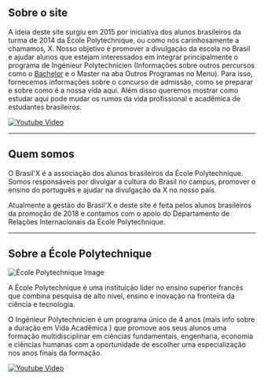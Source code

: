 ## Sobre o site

A ideia deste site surgiu em 2015 por iniciativa dos alunos brasileiros da turma de 2014 da École Polytechnique, ou como nós carinhosamente a chamamos, X. Nosso objetivo é promover a divulgação da escola no Brasil e ajudar alunos que estejam interessados em integrar principalmente o programa de Ingénieur Polytechnicien (Informações sobre outros percursos como o [Bachelor](http://www.brasilnax.com/bachelor.html) e o Master na aba Outros Programas no Menu). Para isso, fornecemos informações sobre o concurso de admissão, como se preparar e sobre como é a nossa vida aqui. Além disso queremos mostrar como estudar aqui pode mudar os rumos da vida profissional e acadêmica de estudantes brasileiros.

[![Youtube Video](http://img.youtube.com/vi/ndX_-A2Rjpo/0.jpg)](http://www.youtube.com/watch?v=ndX_-A2Rjpo)

---

## Quem somos

O Brasil'X é a associação dos alunos brasileiros da École Polytechnique. Somos responsáveis por divulgar a cultura do Brasil no campus, promover o ensino do português e ajudar na divulgação da X no nosso país.

Atualmente a gestão do Brasil'X e deste site é feita pelos alunos brasileiros da promoção de 2018 e contamos com o apoio do Departamento de Relações Internacionais da École Polytechnique.

---

## Sobre a École Polytechnique

![École Polytechnique Image](/uploads/6/8/5/0/68508879/6890862_orig.jpg)

A École Polytechnique é uma instituição líder no ensino superior francês que combina pesquisa de alto nível, ensino e inovação na fronteira da ciência e tecnologia.

O Ingénieur Polytechnicien é um programa único de 4 anos (mais info sobre a duração em Vida Acadêmica ) que promove aos seus alunos uma formação multidisciplinar em ciências fundamentais, engenharia, economia e ciências humanas com a oportunidade de escolher uma especialização nos anos finais da formação.

[![Youtube Video](http://img.youtube.com/vi/1agseoOoQO8/0.jpg)](http://www.youtube.com/watch?v=1agseoOoQO8)
